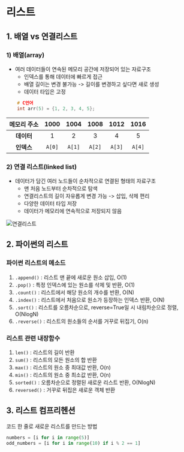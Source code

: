 # 리스트

## 1. 배열 vs 연결리스트

### 1) 배열(array)

- 여러 데이터들이 연속된 메모리 공간에 저장되어 있는 자료구조
  - 인덱스를 통해 데이터에 빠르게 접근
  - 배열 길이는 변경 불가능 -> 길이를 변경하고 싶다면 새로 생성
  - 데이터 타입은 고정

```c
	# C언어
	int arr(5) = {1, 2, 3, 4, 5};
```

| 메모리 주소 |  1000  |  1004  |  1008  |  1012  |  1016  |
| :---------: | :----: | :----: | :----: | :----: | :----: |
| **데이터**  |   1    |   2    |   3    |   4    |   5    |
| **인덱스**  | `A[0]` | `A[1]` | `A[2]` | `A[3]` | `A[4]` |

### 2) 연결 리스트(linked list)

- 데이터가 담긴 여러 노드들이 순차적으로 연결된 형태의 자료구조
  - 맨 처음 노드부터 순차적으로 탐색
  - 연결리스트의 길이 자유롭게 변경 가능 -> 삽입, 삭제 편리
  - 다양한 데이터 타입 저장
  - 데이터가 메모리에 연속적으로 저장되지 않음

![연결리스트](C:\Users\이주용\Desktop\연결리스트.jpg)

## 2. 파이썬의 리스트

### 파이썬 리스트의 메소드

1. `.append()` : 리스트 맨 끝에 새로운 원소 삽입, O(1)
2. `.pop()` : 특정 인덱스에 있는 원소를 삭제 및 반환, O(1)
3. `.count()` : 리스트에서 해당 원소의 개수를 반환, O(N)
4. `.index()` : 리스트에서 처음으로 원소가 등장하는 인덱스 반환, O(N)
5. `.sort()` : 리스트를 오름차순으로, reverse=True일 시 내림차순으로 정렬, O(NlogN)
6. `.reverse()` : 리스트의 원소들의 순서를 거꾸로 뒤집기, O(n)

### 리스트 관련 내장함수

1. `len()` : 리스트의 길이 반환
2. `sum()` : 리스트의 모든 원소의 합 반환
3. `max()` : 리스트의 원소 중 최대값 반환, O(n)
4. `min()` : 리스트의 원소 중 최소값 반환, O(n)
5. `sorted()` : 오름차순으로 정렬된 새로운 리스트 반환, O(NlogN)
6. `reversed()` : 거꾸로 뒤집은 새로운 객체 반환

## 3. 리스트 컴프리헨션

코드 한 줄로 새로운 리스트를 만드는 방법

```python
numbers = [i for i in range(5)]
odd_numbers = [i for i in range(10) if i % 2 == 1]
```

